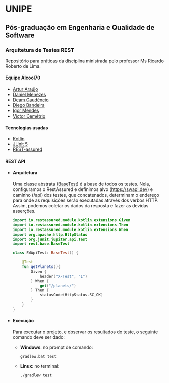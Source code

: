 # UNIPE

## Pós-graduação em Engenharia e Qualidade de Software

### Arquitetura de Testes REST

Repositório para práticas da disciplina ministrada pelo professor Ms Ricardo Roberto de Lima.

#### Equipe Álcool70
* [Artur Araújo](https://github.com/arturaraujo)
* [Daniel Menezes](https://github.com/dsmenezes)
* [Deam Gaudêncio](https://github.com/deamgaudencioramos)
* [Diego Bandeira](https://github.com/rustnnes)
* [Igor Mendes](https://github.com/igormendes)
* [Victor Demétrio](https://github.com/victordemetrio)

#### Tecnologias usadas
* [Kotlin](https://kotlinlang.org)
* [JUnit 5](https://junit.org/junit5/)
* [REST-assured](https://rest-assured.io)

#### REST API

* #### Arquitetura

    Uma classe abstrata ([BaseTest](./BaseTest.kt)) é a base de todos os testes. Nela, configuramos o RestAssured e definimos alvo (https://swapi.dev) e caminho (/api) dos testes, que concatenados, determinam o endereço para onde as requisições serão executadas através dos verbos HTTP. Assim, podemos coletar os dados da resposta e fazer as devidas asserções.
    
    ```kotlin
    import io.restassured.module.kotlin.extensions.Given
    import io.restassured.module.kotlin.extensions.Then
    import io.restassured.module.kotlin.extensions.When
    import org.apache.http.HttpStatus
    import org.junit.jupiter.api.Test
    import rest.base.BaseTest
    
    class SWApiTest: BaseTest() {
    
        @Test
        fun getPlanets(){
            Given {
                header("X-Test", "1")
            } When {
                get("/planets/")
            } Then {
                statusCode(HttpStatus.SC_OK)
            }
        }
    }
    ```
* #### Execução
    Para executar o projeto, e observar os resultados do teste, o seguinte comando deve ser dado:
    
    * **Windows**: no prompt de comando:
    
        ```cmd
        gradlew.bat test
        ```
    * **Linux**: no terminal:
    
        ```bash
        ./gradlew test
        ```